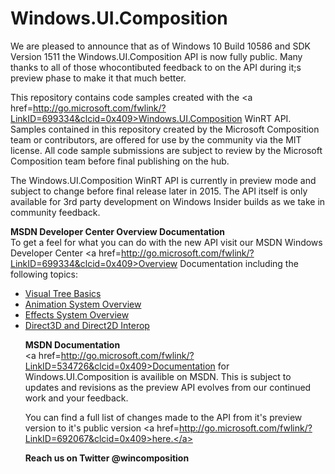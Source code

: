 # Windows.UI.Composition
We are pleased to announce that as of Windows 10 Build 10586 and SDK Version 1511 the Windows.UI.Composition API is now fully public. Many thanks to all of those whocontibuted feedback to on the API during it;s preview phase to make it that much better.

This repository contains code samples created with the  <a href=http://go.microsoft.com/fwlink/?LinkID=699334&clcid=0x409>Windows.UI.Composition</a> WinRT API. Samples contained in this repository created by the Microsoft Composition team or contributors, are offered for use by the community via the MIT license. All code sample submissions are subject to review by the Microsoft Composition team before final publishing on the hub. 

The Windows.UI.Composition WinRT API is currently in preview mode and subject to change before final release later in 2015. The API itself is only available for 3rd party development on Windows Insider builds as we take in community feedback.

<b>MSDN Developer Center Overview Documentation</b><br>
To get a feel for what you can do with the new API visit our MSDN Windows Developer Center <a href=http://go.microsoft.com/fwlink/?LinkID=699334&clcid=0x409>Overview Documentation</a> including the following topics:
<ul>
<li><a href=http://go.microsoft.com/fwlink/?LinkID=699335&clcid=0x409>Visual Tree Basics</a>
<li><a href=http://go.microsoft.com/fwlink/?LinkID=692060&clcid=0x409>Animation System Overview</a> 
<li><a href=http://go.microsoft.com/fwlink/?LinkID=692063&clcid=0x409>Effects System Overview</a>
<li><a href=http://go.microsoft.com/fwlink/?LinkID=692061&clcid=0x409>Direct3D and Direct2D Interop</a> 

<b>MSDN Documentation</b><br>
<a href=http://go.microsoft.com/fwlink/?LinkID=534726&clcid=0x409>Documentation for Windows.UI.Composition</a> is availible on MSDN. This is subject to updates and revisions as the preview API evolves from our continued work and your feedback.

You can find a full list of changes made to the API from it's preview version to it's public version <a href=http://go.microsoft.com/fwlink/?LinkID=692067&clcid=0x409>here.</a>

<b>Reach us on Twitter @wincomposition</b>



